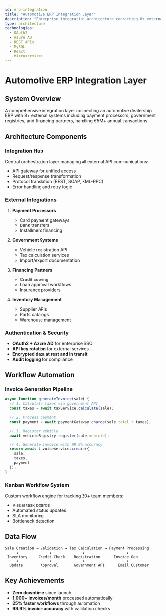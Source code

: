 ```yaml
---
id: erp-integration
title: "Automotive ERP Integration Layer"
description: "Enterprise integration architecture connecting 8+ external APIs with OAuth2 authentication and automated workflows"
type: architecture
technologies:
  - OAuth2
  - Azure AD
  - REST APIs
  - MySQL
  - React
  - Microservices
---
```


# Automotive ERP Integration Layer

## System Overview

A comprehensive integration layer connecting an automotive dealership ERP with 8+ external systems including payment processors, government registries, and financing partners, handling €5M+ annual transactions.

## Architecture Components

### Integration Hub

Central orchestration layer managing all external API communications:
- API gateway for unified access
- Request/response transformation
- Protocol translation (REST, SOAP, XML-RPC)
- Error handling and retry logic

### External Integrations

1. **Payment Processors**
   - Card payment gateways
   - Bank transfers
   - Installment financing

2. **Government Systems**
   - Vehicle registration API
   - Tax calculation services
   - Import/export documentation

3. **Financing Partners**
   - Credit scoring
   - Loan approval workflows
   - Insurance providers

4. **Inventory Management**
   - Supplier APIs
   - Parts catalogs
   - Warehouse management

### Authentication & Security

- **OAuth2 + Azure AD** for enterprise SSO
- **API key rotation** for external services
- **Encrypted data at rest and in transit**
- **Audit logging** for compliance

## Workflow Automation

### Invoice Generation Pipeline

```javascript
async function generateInvoice(sale) {
  // 1. Calculate taxes via government API
  const taxes = await taxService.calculate(sale);

  // 2. Process payment
  const payment = await paymentGateway.charge(sale.total + taxes);

  // 3. Register vehicle
  await vehicleRegistry.register(sale.vehicle);

  // 4. Generate invoice with 99.9% accuracy
  return await invoiceService.create({
    sale,
    taxes,
    payment
  });
}
```

### Kanban Workflow System

Custom workflow engine for tracking 20+ team members:
- Visual task boards
- Automated status updates
- SLA monitoring
- Bottleneck detection

## Data Flow

```
Sale Creation → Validation → Tax Calculation → Payment Processing
     ↓              ↓              ↓                   ↓
 Inventory     Credit Check    Registration      Invoice Gen
     ↓              ↓              ↓                   ↓
  Update        Approval       Government API      Email Customer
```

## Key Achievements

- **Zero downtime** since launch
- **1,000+ invoices/month** processed automatically
- **25% faster workflows** through automation
- **99.9% invoice accuracy** with validation checks
